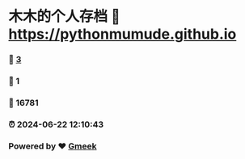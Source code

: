# 木木的个人存档 :link: https://pythonmumude.github.io 
### :page_facing_up: [3](https://pythonmumude.github.io/tag.html) 
### :speech_balloon: 1 
### :hibiscus: 16781 
### :alarm_clock: 2024-06-22 12:10:43 
### Powered by :heart: [Gmeek](https://github.com/Meekdai/Gmeek)
